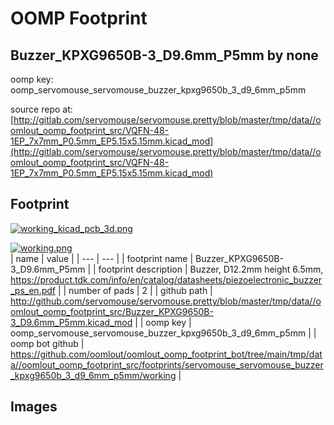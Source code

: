 # OOMP Footprint  
## Buzzer_KPXG9650B-3_D9.6mm_P5mm  by none  
  
oomp key: oomp_servomouse_servomouse_buzzer_kpxg9650b_3_d9_6mm_p5mm  
  
source repo at: [http://gitlab.com/servomouse/servomouse.pretty/blob/master/tmp/data//oomlout_oomp_footprint_src/VQFN-48-1EP_7x7mm_P0.5mm_EP5.15x5.15mm.kicad_mod](http://gitlab.com/servomouse/servomouse.pretty/blob/master/tmp/data//oomlout_oomp_footprint_src/VQFN-48-1EP_7x7mm_P0.5mm_EP5.15x5.15mm.kicad_mod)  
## Footprint  
  
[![working_kicad_pcb_3d.png](working_kicad_pcb_3d_600.png)](working_kicad_pcb_3d.png)  
  
[![working.png](working_600.png)](working.png)  
| name | value | 
| --- | --- | 
| footprint name | Buzzer_KPXG9650B-3_D9.6mm_P5mm | 
| footprint description | Buzzer, D12.2mm height 6.5mm, https://product.tdk.com/info/en/catalog/datasheets/piezoelectronic_buzzer_ps_en.pdf | 
| number of pads | 2 | 
| github path | http://github.com/servomouse/servomouse.pretty/blob/master/tmp/data//oomlout_oomp_footprint_src/Buzzer_KPXG9650B-3_D9.6mm_P5mm.kicad_mod | 
| oomp key | oomp_servomouse_servomouse_buzzer_kpxg9650b_3_d9_6mm_p5mm | 
| oomp bot github | https://github.com/oomlout/oomlout_oomp_footprint_bot/tree/main/tmp/data//oomlout_oomp_footprint_src/footprints/servomouse_servomouse_buzzer_kpxg9650b_3_d9_6mm_p5mm/working | 
## Images  
